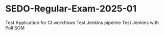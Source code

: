 # SEDO-Regular-Exam-2025-01 
Test Application for CI workflows
Test Jenkins pipeline
Test Jenkins with Poll SCM
